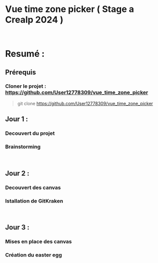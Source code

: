 # Vue time zone picker ( Stage a Crealp 2024 ) 

<br>

# Resumé :

## Prérequis
### Cloner le projet : https://github.com/User12778309/vue_time_zone_picker
> git clone https://github.com/User12778309/vue_time_zone_picker

## Jour 1 :
### Decouvert du projet 
### Brainstorming

<br>

## Jour 2 :
### Decouvert des canvas
### Istallation de GitKraken

<br>

## Jour 3 :
### Mises en place des canvas
### Création du easter egg
